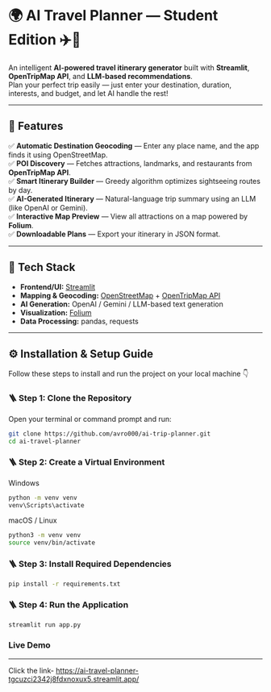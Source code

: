 # 🌍 AI Travel Planner — Student Edition ✈️🎒

An intelligent **AI-powered travel itinerary generator** built with **Streamlit**, **OpenTripMap API**, and **LLM-based recommendations**.  
Plan your perfect trip easily — just enter your destination, duration, interests, and budget, and let AI handle the rest!

---

## 🚀 Features

✅ **Automatic Destination Geocoding** — Enter any place name, and the app finds it using OpenStreetMap.  
✅ **POI Discovery** — Fetches attractions, landmarks, and restaurants from **OpenTripMap API**.  
✅ **Smart Itinerary Builder** — Greedy algorithm optimizes sightseeing routes by day.  
✅ **AI-Generated Itinerary** — Natural-language trip summary using an LLM (like OpenAI or Gemini).  
✅ **Interactive Map Preview** — View all attractions on a map powered by **Folium**.  
✅ **Downloadable Plans** — Export your itinerary in JSON format.

---

## 🧠 Tech Stack

- **Frontend/UI:** [Streamlit](https://streamlit.io/)
- **Mapping & Geocoding:** [OpenStreetMap](https://www.openstreetmap.org/) + [OpenTripMap API](https://opentripmap.io/)
- **AI Generation:** OpenAI / Gemini / LLM-based text generation
- **Visualization:** [Folium](https://python-visualization.github.io/folium/)
- **Data Processing:** pandas, requests

---

## ⚙️ Installation & Setup Guide

Follow these steps to install and run the project on your local machine 👇

### 🪜 Step 1: Clone the Repository
Open your terminal or command prompt and run:

```bash
git clone https://github.com/avro000/ai-trip-planner.git
cd ai-travel-planner
```

### 🪜 Step 2: Create a Virtual Environment

Windows
```bash
python -m venv venv
venv\Scripts\activate
```

macOS / Linux
```bash
python3 -m venv venv
source venv/bin/activate
```

### 🪜 Step 3: Install Required Dependencies
```bash
pip install -r requirements.txt
```

### 🪜 Step 4: Run the Application
```bash
streamlit run app.py
```
### Live Demo
---

Click the link- https://ai-travel-planner-tgcuzci2342j8fdxnoxux5.streamlit.app/
